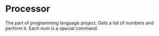 # Processor
The part of programming language project. Gets a list of numbers and perform it. Each num is a special command.
